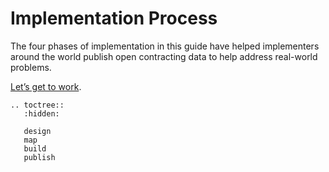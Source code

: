 # Implementation Process

The four phases of implementation in this guide have helped implementers around the world publish open contracting data to help address real-world problems.

[Let’s get to work](design).

```eval_rst
.. toctree::
   :hidden:

   design
   map
   build
   publish
```
